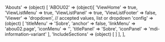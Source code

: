 <!-- IDEAL CONFIGURATION FOR THE MODEL -->

'Abouts' => (object) [
    'ABOU02' => (object)[
        'ViewHome' => true,
        'ViewListMenu' => true,
        'ViewListPanel' => true,
        'ViewListFooter' => false,
        'Viewer' => 'dropdown', // accepted values, list or dropdown
        'config' => (object) [
            'titleMenu' => 'Sobre',
            'anchor' =>  false,
            'linkMenu' => 'abou02.page',
            'iconMenu' => '',
            'titlePanel' => 'Sobre',
            'iconPanel' => 'mdi-information-variant'
        ],
        'IncludeSections' => (object) [
        ]
    ],
],
